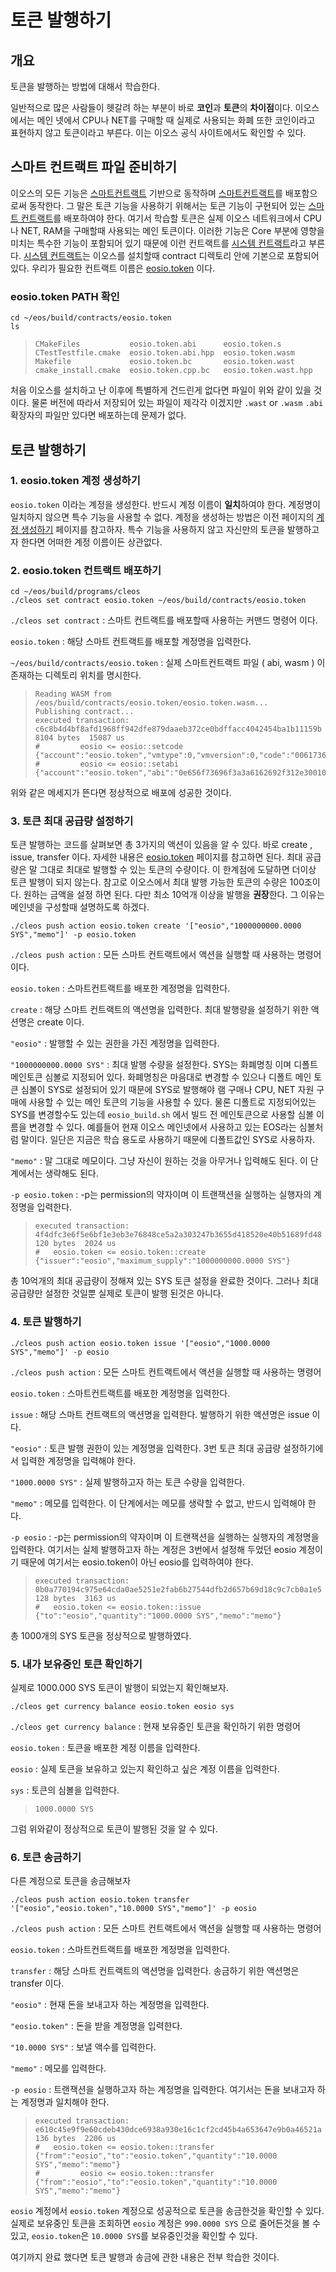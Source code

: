 # 토큰 발행하기

## 개요

토큰을 발행하는 방법에 대해서 학습한다.

일반적으로 많은 사람들이 헷갈려 하는 부분이 바로 **코인**과 **토큰**의 **차이점**이다. 이오스에서는 메인 넷에서 CPU나 NET를 구매할 때 실제로 사용되는 화폐 또한 코인이라고 표현하지 않고 토큰이라고 부른다. 이는 이오스 공식 사이트에서도 확인할 수 있다.

## 스마트 컨트랙트 파일 준비하기

이오스의 모든 기능은 [스마트컨트랙트](../../keywords/s/smart-contract.md) 기반으로 동작하며 [스마트컨트랙트](../../keywords/s/smart-contract.md)를 배포함으로써 동작한다. 그 말은 토큰 기능을 사용하기 위해서는 토큰 기능이 구현되어 있는 [스마트 컨트랙트](../../posting/smart_contracts.md)를 배포하여야 한다. 여기서 학습할 토큰은 실제 이오스 네트워크에서 CPU나 NET, RAM을 구매할때 사용되는 메인 토큰이다. 이러한 기능은 Core 부분에 영향을 미치는 특수한 기능이 포함되어 있기 때문에 이런 컨트랙트를 [시스템 컨트랙트](../../keywords/s/system-contract.md)라고 부른다. [시스템 컨트랙트](../../keywords/s/system-contract.md)는 이오스를 설치할때 contract 디렉토리 안에 기본으로 포함되어 있다. 우리가 필요한 컨트랙트 이름은 [eosio.token](../../keywords/e/eosio.token.md) 이다.

### eosio.token PATH 확인

```text
cd ~/eos/build/contracts/eosio.token
ls
```

> ```text
> CMakeFiles           eosio.token.abi      eosio.token.s
> CTestTestfile.cmake  eosio.token.abi.hpp  eosio.token.wasm
> Makefile             eosio.token.bc       eosio.token.wast
> cmake_install.cmake  eosio.token.cpp.bc   eosio.token.wast.hpp
> ```

처음 이오스를 설치하고 난 이후에 특별하게 건드린게 없다면 파일이 위와 같이 있을 것이다. 물론 버전에 따라서 저장되어 있는 파일이 제각각 이겠지만 `.wast` or `.wasm` `.abi` 확장자의 파일만 있다면 배포하는데 문제가 없다.

## 토큰 발행하기

### 1. eosio.token 계정 생성하기

`eosio.token` 이라는 계정을 생성한다. 반드시 계정 이름이 **일치**하여야 한다. 계정명이 일치하지 않으면 특수 기능을 사용할 수 없다. 계정을 생성하는 방법은 이전 페이지의 [계정 생성하기](account.md) 페이지를 참고하자. 특수 기능을 사용하지 않고 자신만의 토큰을 발행하고자 한다면 어떠한 계정 이름이든 상관없다.

### 2. eosio.token 컨트랙트 배포하기

```text
cd ~/eos/build/programs/cleos
./cleos set contract eosio.token ~/eos/build/contracts/eosio.token
```

`./cleos set contract` : 스마트 컨트랙트를 배포할때 사용하는 커맨드 명령어 이다.

`eosio.token` : 해당 스마트 컨트랙트를 배포할 계정명을 입력한다.

`~/eos/build/contracts/eosio.token` : 실제 스마트컨트랙트 파일 \( abi, wasm \) 이 존재하는 디렉토리 위치를 명시한다.

> ```text
> Reading WASM from /eos/build/contracts/eosio.token/eosio.token.wasm...
> Publishing contract...
> executed transaction: c6c8b4d4bf8afd1968ff942dfe879daaeb372ce0bdffacc4042454ba1b11159b  8104 bytes  15087 us
> #         eosio <= eosio::setcode               {"account":"eosio.token","vmtype":0,"vmversion":0,"code":"0061736d01000000017e1560037f7e7f0060057f7e...
> #         eosio <= eosio::setabi                {"account":"eosio.token","abi":"0e656f73696f3a3a6162692f312e30010c6163636f756e745f6e616d65046e616d65...
> ```

위와 같은 메세지가 뜬다면 정상적으로 배포에 성공한 것이다.

### 3. 토큰 최대 공급량 설정하기

토큰 발행하는 코드를 살펴보면 총 3가지의 액션이 있음을 알 수 있다. 바로 create , issue, transfer 이다. 자세한 내용은 [eosio.token](../../keywords/e/eosio.token.md) 페이지를 참고하면 된다. 최대 공급량은 말 그대로 최대로 발행할 수 있는 토큰의 수량이다. 이 한계점에 도달하면 더이상 토큰 발행이 되지 않는다. 참고로 이오스에서 최대 발행 가능한 토큰의 수량은 100조이다. 원하는 금액을 설정 하면 된다. 다만 최소 10억개 이상을 발행을 **권장**한다. 그 이유는 메인넷을 구성할때 설명하도록 하겠다.

```text
./cleos push action eosio.token create '["eosio","1000000000.0000 SYS","memo"]' -p eosio.token
```

`./cleos push action` : 모든 스마트 컨트랙트에서 액션을 실행할 때 사용하는 명령어 이다.

`eosio.token` : 스마트컨트랙트를 배포한 계정명을 입력한다.

`create` : 해당 스마트 컨트랙트의 액션명을 입력한다. 최대 발행량을 설정하기 위한 액션명은 create 이다.

`"eosio"` : 발행할 수 있는 권한을 가진 계정명을 입력한다.

`"1000000000.0000 SYS"` : 최대 발행 수량을 설정한다. SYS는 화폐명칭 이며 디폴트 메인토큰 심볼로 지정되어 있다. 화폐명칭은 마음대로 변경할 수 있으나 디폴트 메인 토큰 심볼이 SYS로 설정되어 있기 때문에 SYS로 발행해야 램 구매나 CPU, NET 자원 구매에 사용할 수 있는 메인 토큰의 기능을 사용할 수 있다. 물론 디폴트로 지정되어있는 SYS를 변경할수도 있는데 `eosio_build.sh` 에서 빌드 전 메인토큰으로 사용할 심볼 이름을 변경할 수 있다. 예를들어 현재 이오스 메인넷에서 사용하고 있는 EOS라는 심볼처럼 말이다. 일단은 지금은 학습 용도로 사용하기 때문에 디폴트값인 SYS로 사용하자.

`"memo"` : 말 그대로 메모이다. 그냥 자신이 원하는 것을 아무거나 입력해도 된다. 이 단계에서는 생략해도 된다.

`-p eosio.token` : -p는 permission의 약자이며 이 트랜잭션을 실행하는 실행자의 계정명을 입력한다.

> ```text
> executed transaction: 4f4dfc3e6f5e6bf1e3eb3e76848ce5a2a303247b3655d418520e40b51689fd48  120 bytes  2024 us
> #   eosio.token <= eosio.token::create          {"issuer":"eosio","maximum_supply":"1000000000.0000 SYS"}
> ```

총 10억개의 최대 공급량이 정해져 있는 SYS 토큰 설정을 완료한 것이다. 그러나 최대공급량만 설정한 것일뿐 실제로 토큰이 발행 된것은 아니다.

### 4. 토큰 발행하기

```text
./cleos push action eosio.token issue '["eosio","1000.0000 SYS","memo"]' -p eosio
```

`./cleos push action` : 모든 스마트 컨트랙트에서 액션을 실행할 때 사용하는 명령어

`eosio.token` : 스마트컨트랙트를 배포한 계정명을 입력한다.

`issue` : 해당 스마트 컨트랙트의 액션명을 입력한다. 발행하기 위한 액션명은 issue 이다.

`"eosio"` : 토큰 발행 권한이 있는 계정명을 입력한다. 3번 토큰 최대 공급량 설정하기에서 입력한 계정명을 입력해야 한다.

`"1000.0000 SYS"` : 실제 발행하고자 하는 토큰 수량을 입력한다.

`"memo"` : 메모를 입력한다. 이 단계에서는 메모를 생략할 수 없고, 반드시 입력해야 한다.

`-p eosio` : -p는 permission의 약자이며 이 트랜잭션을 실행하는 실행자의 계정명을 입력한다. 여기서는 실제 발행하고자 하는 계정은 3번에서 설정해 두었던 eosio 계정이기 때문에 여기서는 eosio.token이 아닌 eosio를 입력하여야 한다.

> ```text
> executed transaction: 0b0a770194c975e64cda0ae5251e2fab6b27544dfb2d657b69d18c9c7cb0a1e5  128 bytes  3163 us
> #   eosio.token <= eosio.token::issue           {"to":"eosio","quantity":"1000.0000 SYS","memo":"memo"}
> ```

총 1000개의 SYS 토큰을 정상적으로 발행하였다.

### 5. 내가 보유중인 토큰 확인하기

실제로 1000.000 SYS 토큰이 발행이 되었는지 확인해보자.

```text
./cleos get currency balance eosio.token eosio sys
```

`./cleos get currency balance` : 현재 보유중인 토큰을 확인하기 위한 명령어

`eosio.token` : 토큰을 배포한 계정 이름을 입력한다.

`eosio` : 실제 토큰을 보유하고 있는지 확인하고 싶은 계정 이름을 입력한다.

`sys` : 토큰의 심볼을 입력한다.

> ```text
> 1000.0000 SYS
> ```

그럼 위와같이 정상적으로 토큰이 발행된 것을 알 수 있다.

### 6. 토큰 송금하기

다른 계정으로 토큰을 송금해보자

```text
./cleos push action eosio.token transfer '["eosio","eosio.token","10.0000 SYS","memo"]' -p eosio
```

`./cleos push action` : 모든 스마트 컨트랙트에서 액션을 실행할 때 사용하는 명령어

`eosio.token` : 스마트컨트랙트를 배포한 계정명을 입력한다.

`transfer` : 해당 스마트 컨트랙트의 액션명을 입력한다. 송금하기 위한 액션명은 transfer 이다.

`"eosio"` : 현재 돈을 보내고자 하는 계정명을 입력한다.

`"eosio.token"` : 돈을 받을 계정명을 입력한다.

`"10.0000 SYS"` : 보낼 액수를 입력한다.

`"memo"` : 메모를 입력한다.

`-p eosio` : 트랜잭션을 실행하고자 하는 계정명을 입력한다. 여기서는 돈을 보내고자 하는 계정명과 일치해야 한다.

> ```text
> executed transaction: e610c45e9f9e60cdeb430dce6938a930e16c1cf2cd45b4a653647e9b0a46521a  136 bytes  2206 us
> #   eosio.token <= eosio.token::transfer        {"from":"eosio","to":"eosio.token","quantity":"10.0000 SYS","memo":"memo"}
> #         eosio <= eosio.token::transfer        {"from":"eosio","to":"eosio.token","quantity":"10.0000 SYS","memo":"memo"}
> ```

`eosio` 계정에서 `eosio.token` 계정으로 성공적으로 토큰을 송금한것을 확인할 수 있다. 실제로 보유중인 토큰을 조회하면 `eosio` 계정은 `990.0000 SYS` 으로 줄어든것을 볼 수 있고, `eosio.token`은 `10.0000 SYS`를 보유중인것을 확인할 수 있다.

여기까지 완료 했다면 토큰 발행과 송금에 관한 내용은 전부 학습한 것이다.

